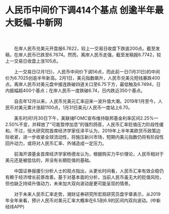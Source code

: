 # 人民币中间价下调414个基点 创逾半年最大贬幅-中新网

　　

　　在岸人民币兑美元开盘报6.7622，较上一交易日收盘下跌逾200点。截至发稿，在岸人民币已跌至6.7674。然而，离岸人民币走强，截至发稿报6.7742，较上一交易日收盘上涨105点。

　　上一交易日(2月1日)，人民币中间价下调56点，而此前一日(1月31日)的中间价为6.7025创逾半年新高。2月1日，美元指数飙升，人民币兑美元短线暴跌400点。离岸人民币对美元盘中接连跌破四道关口至6.75下方，最低触及6.7494，日内振幅超400个基点；在岸人民币一度跌破6.74，日内跌近350个基点。

　　自去年12月以来，人民币兑美元汇率迎来一波升值大潮。2019年1月至今，人民币对美元累计涨超1100点，1月31日美元/人民币一度站上6.70。

　　美东时间1月30日下午，美联储FOMC宣布维持联邦基金利率区间2.25%—2.50%不变，并释放了“可能暂停加息”的强烈鸽音，人民币汇率贬值压力阶段性缓和。不过，恒大研究院首席经济学家任泽平认为，2019年上半年美欧货币政策边际收紧，进一步收紧全球流动性，将施压新兴市场，短期内美元指数仍将有阶段性回升动力，或将对人民币汇率、外储造成一定压力。

　　前海开源基金首席经济学家杨德龙认为，根据购买力平价理论，人民币相对于美元还是被低估的，并没有长期贬值的基础。

　　中国证券报援引分析人士的观点指出，从更长时间看，人民币汇率有效企稳仍有赖于经济增长前景改善。基于对基本面的分析，当前人民币虽无大的贬值风险，但也缺乏持续升值动力，未来加大双向波动是更可能呈现的情景。

　　对于未来人民币汇率走势，湘财证券研究所宏观研究员盘宇章表示，从2019年全年来看，预计人民币对美元汇率大概率在6.5到6.9的区间内双向波动。(中新经纬APP)

